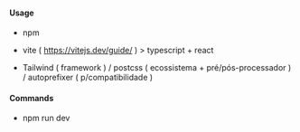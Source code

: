 #### Usage
  - npm

  - vite ( https://vitejs.dev/guide/ ) > typescript + react

  - Tailwind ( framework ) / postcss ( ecossistema + pré/pós-processador ) / autoprefixer ( p/compatibilidade )

#### Commands
  - npm run dev